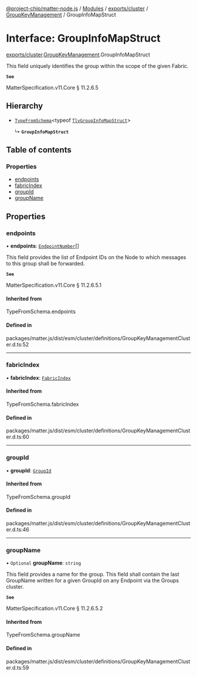[@project-chip/matter-node.js](../README.md) / [Modules](../modules.md) / [exports/cluster](../modules/exports_cluster.md) / [GroupKeyManagement](../modules/exports_cluster.GroupKeyManagement.md) / GroupInfoMapStruct

# Interface: GroupInfoMapStruct

[exports/cluster](../modules/exports_cluster.md).[GroupKeyManagement](../modules/exports_cluster.GroupKeyManagement.md).GroupInfoMapStruct

This field uniquely identifies the group within the scope of the given Fabric.

**`See`**

MatterSpecification.v11.Core § 11.2.6.5

## Hierarchy

- [`TypeFromSchema`](../modules/exports_tlv.md#typefromschema)\<typeof [`TlvGroupInfoMapStruct`](../modules/exports_cluster.GroupKeyManagement.md#tlvgroupinfomapstruct)\>

  ↳ **`GroupInfoMapStruct`**

## Table of contents

### Properties

- [endpoints](exports_cluster.GroupKeyManagement.GroupInfoMapStruct.md#endpoints)
- [fabricIndex](exports_cluster.GroupKeyManagement.GroupInfoMapStruct.md#fabricindex)
- [groupId](exports_cluster.GroupKeyManagement.GroupInfoMapStruct.md#groupid)
- [groupName](exports_cluster.GroupKeyManagement.GroupInfoMapStruct.md#groupname)

## Properties

### endpoints

• **endpoints**: [`EndpointNumber`](../modules/exports_datatype.md#endpointnumber)[]

This field provides the list of Endpoint IDs on the Node to which messages to this group shall be forwarded.

**`See`**

MatterSpecification.v11.Core § 11.2.6.5.1

#### Inherited from

TypeFromSchema.endpoints

#### Defined in

packages/matter.js/dist/esm/cluster/definitions/GroupKeyManagementCluster.d.ts:52

___

### fabricIndex

• **fabricIndex**: [`FabricIndex`](../modules/exports_datatype.md#fabricindex)

#### Inherited from

TypeFromSchema.fabricIndex

#### Defined in

packages/matter.js/dist/esm/cluster/definitions/GroupKeyManagementCluster.d.ts:60

___

### groupId

• **groupId**: [`GroupId`](../modules/exports_datatype.md#groupid)

#### Inherited from

TypeFromSchema.groupId

#### Defined in

packages/matter.js/dist/esm/cluster/definitions/GroupKeyManagementCluster.d.ts:46

___

### groupName

• `Optional` **groupName**: `string`

This field provides a name for the group. This field shall contain the last GroupName written for a given
GroupId on any Endpoint via the Groups cluster.

**`See`**

MatterSpecification.v11.Core § 11.2.6.5.2

#### Inherited from

TypeFromSchema.groupName

#### Defined in

packages/matter.js/dist/esm/cluster/definitions/GroupKeyManagementCluster.d.ts:59
